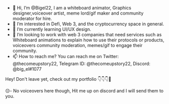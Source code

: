 - 👋 Hi, I’m @Bigel22, I am a whiteboard animator, Graphics designer,voiceover artist, meme lord/gif maker and community moderator for hire. 
- 👀 I’m interested in Defi, Web 3,  and the cryptocurrency space in general.
- 🌱 I’m currently learning UI/UX design.
- 💞️ I’m looking to work with web 3 companies that need services such as Whiteboard animations to explain how to use their protocols or products, voiceovers community moderation, memes/gif to engage their community. 
- 📫 How to reach me? You can reach me on Twitter: @thecomeupstory22, Telegram ID: @thecomeupstory22, Discord: @big_el#1077

<!---
Bigel22/Bigel22 is a ✨ special ✨ repository because its `README.md` (this file) appears on your GitHub profile.
You can click the Preview link to take a look at your changes.

---> Hey! Don't leave yet, check out my portfolio 👇👇👇🤗
😔- No voiceovers here though, Hit me up on discord and I will send them to you. 
